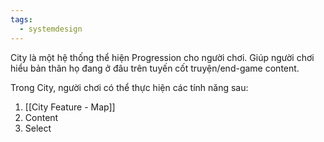 ```yaml
---
tags:
  - systemdesign
---
```

City là một hệ thống thể hiện Progression cho người chơi. Giúp người chơi hiểu bản thân họ đang ở đâu trên tuyến cốt truyện/end-game content.

Trong City, người chơi có thể thực hiện các tính năng sau:
1. [[City Feature - Map]]
2. Content
3. Select